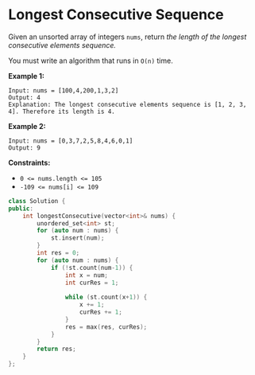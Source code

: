 # Longest Consecutive Sequence

Given an unsorted array of integers `nums`, return *the length of the longest consecutive elements sequence.*

You must write an algorithm that runs in `O(n)` time.

 

**Example 1:**

```
Input: nums = [100,4,200,1,3,2]
Output: 4
Explanation: The longest consecutive elements sequence is [1, 2, 3, 4]. Therefore its length is 4.
```

**Example 2:**

```
Input: nums = [0,3,7,2,5,8,4,6,0,1]
Output: 9
```

 

**Constraints:**

- `0 <= nums.length <= 105`
- `-109 <= nums[i] <= 109`

```c++
class Solution {
public:
    int longestConsecutive(vector<int>& nums) {
        unordered_set<int> st;
        for (auto num : nums) {
            st.insert(num);
        }
        int res = 0;
        for (auto num : nums) {
            if (!st.count(num-1)) {
                int x = num;
                int curRes = 1;
                
                while (st.count(x+1)) {
                    x += 1;
                    curRes += 1;
                }
                res = max(res, curRes);
            }
        }
        return res;
    }
};
```

